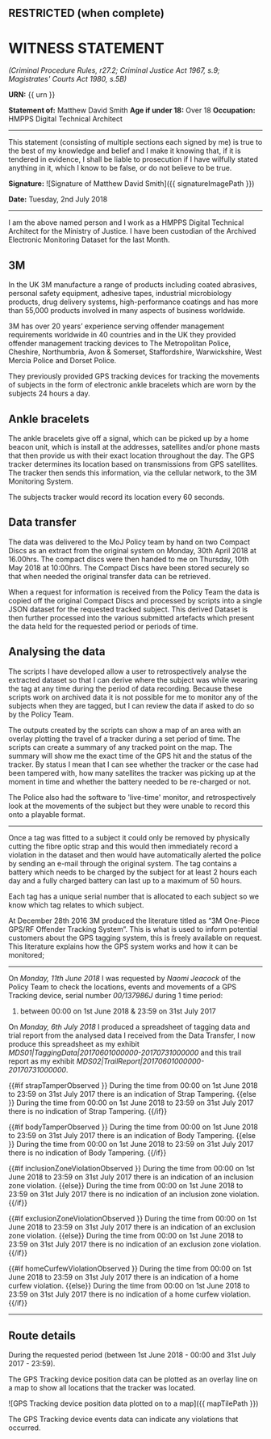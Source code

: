 RESTRICTED (when complete)
--------------------------

WITNESS STATEMENT
=================
*(Criminal Procedure Rules, r27.2; Criminal Justice Act 1967, s.9; Magistrates' Courts Act 1980, s.5B)*

**URN:** {{ urn }}

**Statement of:** Matthew David Smith
**Age if under 18:** Over 18
**Occupation:** HMPPS Digital Technical Architect

-----------

This statement (consisting of multiple sections each signed by me) is true to the best of my knowledge and belief and I make it knowing that, if it is tendered in evidence, I shall be liable to prosecution if I have wilfully stated anything in it, which I know to be false, or do not believe to be true.

**Signature:** ![Signature of Matthew David Smith]({{ signatureImagePath }})

**Date:** Tuesday, 2nd July 2018

-----------

I am the above named person and I work as a HMPPS Digital Technical Architect for the Ministry of Justice. I have been custodian of the Archived Electronic Monitoring Dataset for the last Month.

3M
--

In the UK 3M manufacture a range of products including coated abrasives, personal safety equipment, adhesive tapes, industrial microbiology products, drug delivery systems, high-performance coatings and has more than 55,000 products involved in many aspects of business worldwide.

3M has over 20 years’ experience serving offender management requirements worldwide in 40 countries and in the UK they provided offender management tracking devices to The Metropolitan Police, Cheshire, Northumbria, Avon & Somerset, Staffordshire, Warwickshire, West Mercia Police and Dorset Police.

They previously provided GPS tracking devices for tracking the movements of subjects in the form of electronic ankle bracelets which are worn by the subjects 24 hours a day.

Ankle bracelets
---------------

The ankle bracelets give off a signal, which can be picked up by a home beacon unit, which is install at the addresses, satellites and/or phone masts that then provide us with their exact location throughout the day. The GPS tracker determines its location based on transmissions from GPS satellites. The tracker then sends this information, via the cellular network, to the 3M Monitoring System.

The subjects tracker would record its location every 60 seconds.

Data transfer
-------------

The data was delivered to the MoJ Policy team by hand on two Compact Discs as an extract from the original system on Monday, 30th April 2018 at 16.00hrs. The compact discs were then handed to me on Thursday, 10th May 2018 at 10:00hrs. The Compact Discs have been stored securely so that when needed the original transfer data can be retrieved.

When a request for information is received from the Policy Team the data is copied off the original Compact Discs and processed by scripts into a single JSON dataset for the requested tracked subject. This derived Dataset is then further processed into the various submitted artefacts which present the data held for the requested period or periods of time.

Analysing the data
------------------

The scripts I have developed allow a user to retrospectively analyse the extracted dataset so that I can derive where the subject was while wearing the tag at any time during the period of data recording. Because these scripts work on archived data it is not possible for me to monitor any of the subjects when they are tagged, but I can review the data if asked to do so by the Policy Team.

The outputs created by the scripts can show a map of an area with an overlay plotting the travel of a tracker during a set period of time. The scripts can create a summary of any tracked point on the map. The summary will show me the exact time of the GPS hit and the status of the tracker. By status I mean that I can see whether the tracker or the case had been tampered with, how many satellites the tracker was picking up at the moment in time and whether the battery needed to be re-charged or not.

The Police also had the software to 'live-time' monitor, and retrospectively look at the movements of the subject but they were unable to record this onto a playable format.

---------------

Once a tag was fitted to a subject it could only be removed by physically cutting the fibre optic strap and this would then immediately record a violation in the dataset and then would have automatically alerted the police by sending an e-mail through the original system. The tag contains a battery which needs to be charged by the subject for at least 2 hours each day and a fully charged battery can last up to a maximum of 50 hours.

Each tag has a unique serial number that is allocated to each subject so we know which tag relates to which subject.

At December 28th 2016 3M produced the literature titled as “3M One-Piece GPS/RF Offender Tracking System”. This is what is used to inform potential customers about the GPS tagging system, this is freely available on request. This literature explains how the GPS system works and how it can be monitored;

------

On *Monday, 11th June 2018* I was requested by *Naomi Jeacock* of the Policy Team to check the locations, events and movements of a GPS Tracking device, serial number *00/137986J* during 1 time period:
1. between 00:00 on 1st June 2018 & 23:59 on 31st July 2017

On *Monday, 6th July 2018* I produced a spreadsheet of tagging data and trial report from the analysed data I received from the Data Transfer, I now produce this spreadsheet as my exhibit *MDS01|TaggingData|20170601000000-20170731000000* and this trail report as my exhibit *MDS02|TrailReport|20170601000000-20170731000000*.

{{#if strapTamperObserved }}
During the time from 00:00 on 1st June 2018 to 23:59 on 31st July 2017 there is an indication of Strap Tampering.
{{else }}
During the time from 00:00 on 1st June 2018 to 23:59 on 31st July 2017 there is no indication of Strap Tampering.
{{/if}}

{{#if bodyTamperObserved }}
During the time from 00:00 on 1st June 2018 to 23:59 on 31st July 2017 there is an indication of Body Tampering.
{{else }}
During the time from 00:00 on 1st June 2018 to 23:59 on 31st July 2017 there is no indication of Body Tampering.
{{/if}}

{{#if inclusionZoneViolationObserved }}
During the time from 00:00 on 1st June 2018 to 23:59 on 31st July 2017 there is an indication of an inclusion zone violation.
{{else}}
During the time from 00:00 on 1st June 2018 to 23:59 on 31st July 2017 there is no indication of an inclusion zone violation.
{{/if}}

{{#if exclusionZoneViolationObserved }}
During the time from 00:00 on 1st June 2018 to 23:59 on 31st July 2017 there is an indication of an exclusion zone violation.
{{else}}
During the time from 00:00 on 1st June 2018 to 23:59 on 31st July 2017 there is no indication of an exclusion zone violation.
{{/if}}

{{#if homeCurfewViolationObserved }}
During the time from 00:00 on 1st June 2018 to 23:59 on 31st July 2017 there is an indication of a home curfew violation.
{{else}}
During the time from 00:00 on 1st June 2018 to 23:59 on 31st July 2017 there is no indication of a home curfew violation.
{{/if}}

------

Route details
-------------

During the requested period (between 1st June 2018 - 00:00 and 31st July 2017 - 23:59).

The GPS Tracking device position data can be plotted as an overlay line on a map to show all locations that the tracker was located.

![GPS Tracking device position data plotted on to a map]({{ mapTilePath }})

The GPS Tracking device events data can indicate any violations that occurred.
